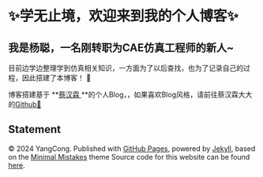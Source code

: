 # ✨学无止境，欢迎来到我的个人博客✨



## 我是杨聪，一名刚转职为CAE仿真工程师的新人~

目前边学边整理学到仿真相关知识，一方面为了以后查找，也为了记录自己的过程，因此搭建了本博客！ 🥰





博客搭建基于 **[蔡汉霖 ](https://caihanlin.com/)**的个人Blog，，如果喜欢Blog风格，请前往蔡汉霖大大的[Github🥰](https://github.com/GuangLun2000)



## Statement

© 2024 YangCong. Published with [GitHub Pages](https://pages.github.com/), powered by [Jekyll](https://jekyllrb.com/), based on the [Minimal Mistakes](https://mademistakes.com/) theme  Source code for this website can be found [here](https://github.com/GuangLun2000/GuangLun2000.github.io).

